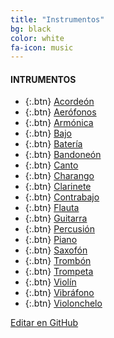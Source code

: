 ```yaml
---
title: "Instrumentos"
bg: black
color: white
fa-icon: music
---
```

#### INTRUMENTOS

<!---
No poner los links de t.joinchat directamente,
usar https://www.protectyourlinks.com/ para obtener
un link corto protegido por captcha
-->

* {:.btn}  <i class="fas fa-microphone"></i>[Acordeón](https://www.proyl.com/1yoKk2XH6)
* {:.btn}  <i class="fas fa-file-audio"></i>[Aerófonos](https://www.proyl.com/73pHTnB6s)
* {:.btn}  <i class="fas fa-gamepad"></i>[Armónica](https://www.proyl.com/r3KaF0tP0)
* {:.btn}  <i class="fas fa-gamepad"></i>[Bajo](https://www.proyl.com/v43gA9fTL)
* {:.btn}  <i class="fas fa-drum"></i>[Batería](https://www.proyl.com/jjzC717ML)
* {:.btn}  <i class="fas fa-headphones"></i>[Bandoneón](https://www.proyl.com/cZus63CK5)
* {:.btn}  <i class="fas fa-comment"></i>[Canto](https://www.proyl.com/GO4Dc2u8j)
* {:.btn}  <i class="fas fa-gamepad"></i>[Charango](https://www.proyl.com/XSWd2l9y4)
* {:.btn}  <i class="fas fa-gamepad"></i>[Clarinete](https://www.proyl.com/H3lfT9Mq8)
* {:.btn}  <i class="fas fa-gamepad"></i>[Contrabajo](https://www.proyl.com/fCka7I3Q4)
* {:.btn}  <i class="fas fa-kiwi-bird"></i>[Flauta](https://www.proyl.com/O1oPn3l3E)
* {:.btn}  <i class="fas fa-guitar"></i>[Guitarra](https://www.proyl.com/Ch5W1n3Pb)
* {:.btn}  <i class="fas fa-drum-steelpan"></i>[Percusión](https://www.proyl.com/4vgnMX96M)
* {:.btn}  <i class="fas fa-keyboard"></i>[Piano](https://www.proyl.com/AlLJ948do)
* {:.btn}  <i class="fas fa-gamepad"></i>[Saxofón](https://www.proyl.com/9N7l9naBU)
* {:.btn}  <i class="fas fa-compact-disc"></i>[Trombón](https://www.proyl.com/p100uBhSU)
* {:.btn}  <i class="fas fa-gamepad"></i>[Trompeta](https://www.proyl.com/n9A5gGL2w)
* {:.btn}  <i class="fas fa-gamepad"></i>[Violín](https://www.proyl.com/tBi6Nt31W)
* {:.btn}  <i class="fas fa-broadcast-tower"></i>[Vibráfono](https://www.proyl.com/9yRi2yF5R)
* {:.btn}  <i class="fas fa-music"></i>[Violonchelo](https://www.proyl.com/BsH289uNo)
 


<span class="editongithub">
	<a href="{{site.github.repository_url}}/blob/master/{{page.path}}">
		<i class="fas fa-pen"></i> Editar en GitHub
	</a>
</span>
